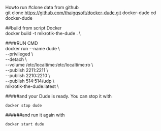 Howto run
#clone data from github \
git clone https://github.com/thaigqsoft/docker-dude.git  docker-dude
cd  docker-dude

##build from script Docker \
docker build -t mikrotik-the-dude . \

####RUN CMD   \
    docker run --name dude \\\
      --privileged \\\
      --detach \\\
      --volume /etc/localtime:/etc/localtime:ro \\\
      --publish 2211:2211 \\\
      --publish 2210:2210 \\\
      --publish 514:514/udp \\\
      mikrotik-the-dude:latest \


#####and your Dude is ready. You can stop it with

    docker stop dude

######and run it again with

    docker start dude
